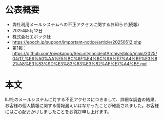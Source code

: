 # 公表概要
- 弊社利用メールシステムへの不正アクセスに関するお知らせ(続報)
- 2025年5月12日
- 株式会社エポック社
- https://epoch.jp/support/important-notice/article/20250512.php
- 第1報：https://github.com/piyokango/SecurityIncidentArchive/blob/main/2025/04/17_%E6%A0%AA%E5%BC%8F%E4%BC%9A%E7%A4%BE%E3%82%A8%E3%83%9D%E3%83%83%E3%82%AF%E7%A4%BE.md

# 本文
IIJ社のメールシステムに対する不正アクセスにつきまして、詳細な調査の結果、お客様の個人情報に関する情報漏えいはなかったことが確認されました。お客様にはご心配おかけしましたことをお詫び申し上げます。
